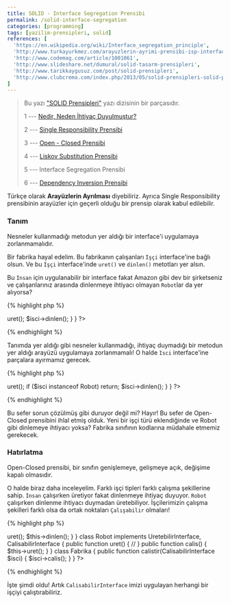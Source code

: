 ```yaml
---
title: SOLID - Interface Segregation Prensibi
permalink: /solid-interface-segregation
categories: [programming]
tags: [yazilim-prensipleri, solid]
references: [
  'https://en.wikipedia.org/wiki/Interface_segregation_principle',
  'http://www.turkayurkmez.com/arayuzlerin-ayrimi-prensibi-isp-interface-segregation-principle/',
  'http://www.codemag.com/article/1001061',
  'http://www.slideshare.net/dumural/solid-tasarm-prensipleri',
  'http://www.tarikkaygusuz.com/post/solid-prensipleri',
  'http://www.clubcrema.com/index.php/2013/05/solid-prensipleri-solid-principles/',
]
---
```


> Bu yazı ["SOLID Prensipleri"](/seriler/solid-prensipleri) yazı dizisinin bir parçasıdır.
>
> 1 --- [Nedir, Neden İhtiyaç Duyulmuştur?](/solid-nedir-neden-ihtiyac-duyulmustur)
>
> 2 --- [Single Responsibility Prensibi](/solid-single-responsibility)
>
> 3 --- [Open - Closed Prensibi](/solid-open-closed)
>
> 4 --- [Liskov Substitution Prensibi](/solid-liskov-substitution)
>
> 5 --- Interface Segregation Prensibi
>
> 6 --- [Dependency Inversion Prensibi](/solid-dependency-inversion)

Türkçe olarak **Arayüzlerin Ayrılması** diyebiliriz. Ayrıca Single Responsibility prensibinin arayüzler için geçerli olduğu bir prensip olarak kabul edilebilir.

<div class="alert">
  <h3>Tanım</h3>

  Nesneler kullanmadığı metodun yer aldığı bir interface'i uygulamaya zorlanmamalıdır.
</div>

Bir fabrika hayal edelim. Bu fabrikanın çalışanları `İşçi` interface'ine bağlı olsun. Ve bu `İşçi` interface'inde `uret()` ve `dinlen()` metotları yer alsın.

Bu `İnsan` için uygulanabilir bir interface fakat Amazon gibi dev bir şirketseniz ve çalışanlarınız arasında dinlenmeye ihtiyacı olmayan `Robot`lar da yer alıyorsa? 

{% highlight php %}
<?php 
  interface IsciInterface
  {
    public function uret();

    public function dinlen();
  }

  class Insan implements IsciInterface
  {
    public function uret()
    {
      //
    }

    public function dinlen()
    {
      //
    }
  }

  class Robot implements IsciInterface
  {
    public function uret()
    {
      //
    }

    public function dinlen()
    {
      return null; // ihtiyacı olmayan, kullanmadığı bir metodu uygulamaya zorladık
    }
  }

  class Fabrika
  {
    public function calistir(IsciInterface $isci)
    {
      $isci->uret();
      $isci->dinlen();
    }
  }
?>
{% endhighlight %}

Tanımda yer aldığı gibi nesneler kullanmadığı, ihtiyaç duymadığı bir metodun yer aldığı arayüzü uygulamaya zorlanmamalı! O halde `Isci` interface'ine parçalara ayırmamız gerecek.

{% highlight php %}
<?php 
  interface UretebilirInterface
  {
    public function uret();
  }

  interface DinlenebilirInterface
  {
    public function dinlen();
  }

  class Insan implements UretebilirInterface, DinlenebilirInterface
  {
    public function uret()
    {
      //
    }

    public function dinlen()
    {
      //
    }
  }

  class Robot implements UretebilirInterface
  {
    public function uret()
    {
      //
    }
  }

  class Fabrika
  {
    public function calistir(UretebilirInterface $isci)
    {
      $isci->uret();

      if ($isci instanceof Robot) return;

      $isci->dinlen();
    }
  }
?>
{% endhighlight %}

Bu sefer sorun çözülmüş gibi duruyor değil mi? Hayır! Bu sefer de Open-Closed prensibini ihlal etmiş olduk. Yeni bir işçi türü eklendiğinde ve Robot gibi dinlemeye ihtiyacı yoksa? Fabrika sınıfının kodlarına müdahale etmemiz gerekecek. 

<div class="alert">
  <h3>Hatırlatma</h3>

  Open-Closed prensibi, bir sınıfın genişlemeye, gelişmeye açık, değişime kapalı olmasıdır.
</div>

O halde biraz daha inceleyelim. Farklı işçi tipleri farklı çalışma şekillerine sahip. `İnsan` çalışırken üretiyor fakat dinlenmeye ihtiyaç duyuyor. `Robot` çalışırken dinlenme ihtiyacı duymadan üretebiliyor. İşçilerimizin çalışma şekilleri farklı olsa da ortak noktaları `Çalışabilir` olmaları!

{% highlight php %}
<?php  
  interface CalisabilirInterface
  {
    public function calis();
  }

  interface UretebilirInterface
  {
    public function uret();
  }

  interface DinlenebilirInterface
  {
    public function dinlen();
  }

  class Insan implements UretebilirInterface, DinlenebilirInterface, CalisabilirInterface
  {
    public function uret()
    {
      //
    }

    public function dinlen()
    {
      //
    }

    public function calis()
    {
      $this->uret();
      $this->dinlen();
    }
  }

  class Robot implements UretebilirInterface, CalisabilirInterface
  {
    public function uret()
    {
      //
    }

    public function calis()
    {
      $this->uret();
    }
  }

  class Fabrika
  {
    public function calistir(CalisabilirInterface $isci)
    {
      $isci->calis();
    }
  }
?>
{% endhighlight %}

İşte şimdi oldu! Artık `CalisabilirInterface` imizi uygulayan herhangi bir işçiyi çalıştırabiliriz.

